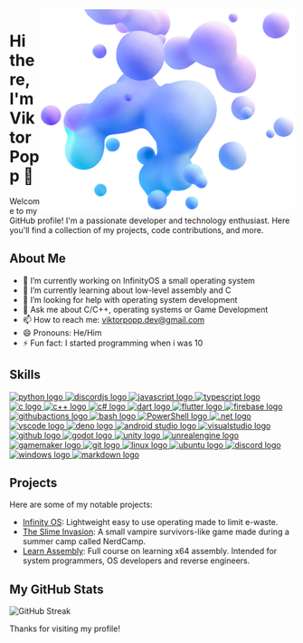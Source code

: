 <img align="right" width="450" src="bubbles.webp">

# Hi there, I'm Viktor Popp 👋

Welcome to my GitHub profile! I'm a passionate developer and technology enthusiast. Here you'll find a collection of my projects, code contributions, and more.

## About Me

- 🔭 I’m currently working on InfinityOS a small operating system
- 🌱 I’m currently learning about low-level assembly and C
- 🤔 I’m looking for help with operating system development
- 💬 Ask me about C/C++, operating systems or Game Development
- 📫 How to reach me: viktorpopp.dev@gmail.com
- 😄 Pronouns: He/Him
- ⚡ Fun fact: I started programming when i was 10

## Skills
<a href="https://www.python.org/" target="_blank" aria-label="Python">
						<img src="https://skillicons.dev/icons?i=py" alt="python logo" width="45" height="45" />
					</a>
					<a href="https://discord.js.org/" target="_blank" aria-label="Python">
						<img src="https://skillicons.dev/icons?i=discordjs" alt="discordjs logo" width="45"
							height="45" />
					</a>
					<a href="https://developer.mozilla.org/en-US/docs/Web/JavaScript" target="_blank"
						aria-label="JavaScript">
						<img src="https://skillicons.dev/icons?i=js" alt="javascript logo" width="45" height="45" />
					</a>
					<a href="https://www.typescriptlang.org/" target="_blank" aria-label="TypeScript">
						<img src="https://skillicons.dev/icons?i=ts" alt="typescript logo" width="45" height="45" />
					</a>
					<a href="https://en.wikipedia.org/wiki/C_(programming_language)" target="_blank" aria-label="C">
						<img src="https://skillicons.dev/icons?i=c" alt="c logo" width="45" height="45" />
					</a>
					<a href="https://en.wikipedia.org/wiki/C%2B%2B" target="_blank" aria-label="C++">
						<img src="https://skillicons.dev/icons?i=cpp" alt="c++ logo" width="45" height="45" />
					</a>
					<a href="https://learn.microsoft.com/en-us/dotnet/csharp/" target="_blank" aria-label="C#">
						<img src="https://skillicons.dev/icons?i=cs" alt="c# logo" width="45" height="45" />
					</a>
					<a href="https://www.dart.dev/" target="_blank" aria-label="Dart">
						<img src="https://skillicons.dev/icons?i=dart" alt="dart logo" width="45" height="45" />
					</a>
					<a href="https://flutter.dev/" target="_blank" aria-label="Flutter">
						<img src="https://skillicons.dev/icons?i=flutter" alt="flutter logo" width="45" height="45" />
					</a>
					<a href="https://firebase.google.com/" target="_blank" aria-label="Firebase">
						<img src="https://skillicons.dev/icons?i=firebase" alt="firebase logo" width="45" height="45" />
					</a>
					<a href="https://github.com/features/actions" target="_blank" aria-label="GitHub Actions">
						<img src="https://skillicons.dev/icons?i=githubactions" alt="githubactions logo" width="45"
							height="45" />
					</a>
					<a href="https://wikipedia.org/wiki/Bash" target="_blank" aria-label="Bash">
						<img src="https://skillicons.dev/icons?i=bash" alt="bash logo" width="45" height="45" />
					</a>
					<a href="https://learn.microsoft.com/powershell/" target="_blank" aria-label="PowerShell">
						<img src="https://skillicons.dev/icons?i=powershell" alt="PowerShell logo" width="45"
							height="45" />
					</a>
					<a href="https://dotnet.microsoft.com/" target="_blank" aria-label=".NET">
						<img src="https://skillicons.dev/icons?i=dotnet" alt=".net logo" width="45" height="45" />
					</a>
     <a href="https://code.visualstudio.com/" target="_blank" aria-label="Visual Studio Code">
						<img src="https://skillicons.dev/icons?i=vscode" alt="vscode logo" width="45" height="45" />
					</a>
					<a href="https://deno.land/" target="_blank" aria-label="Visual Studio Code">
						<img src="https://skillicons.dev/icons?i=deno" alt="deno logo" width="45" height="45" />
					</a>
					<a href="https://developer.android.com/studio" target="_blank" aria-label="Visual Studio Code">
						<img src="https://skillicons.dev/icons?i=androidstudio" alt="android studio logo" width="45"
							height="45" />
					</a>
					<a href="https://visualstudio.microsoft.com/" target="_blank" aria-label="Visual Studio">
						<img src="https://skillicons.dev/icons?i=visualstudio" alt="visualstudio logo" width="45"
							height="45" />
					</a>
					<a href="https://github.com/" target="_blank" aria-label="GitHub">
						<img src="https://skillicons.dev/icons?i=github" alt="github logo" width="45" height="45" />
					</a>
					<a href="https://godotengine.org/" target="_blank" aria-label="Godot Engine">
						<img src="https://skillicons.dev/icons?i=godot" alt="godot logo" width="45" height="45" />
					</a>
					<a href="https://unity.com/" target="_blank" aria-label="Unity">
						<img src="https://skillicons.dev/icons?i=unity" alt="unity logo" width="45" height="45" />
					</a>
					<a href="https://www.unrealengine.com/" target="_blank" aria-label="Unreal Engine">
						<img src="https://skillicons.dev/icons?i=unrealengine" alt="unrealengine logo" width="45"
							height="45" />
					</a>
					<a href="https://www.yoyogames.com/en/gamemaker" target="_blank" aria-label="GameMaker">
						<img src="https://skillicons.dev/icons?i=gamemakerstudio" alt="gamemaker logo" width="45"
							height="45" />
					</a>
     <a href="https://git-scm.com/" target="_blank">
						<img src="https://skillicons.dev/icons?i=git" alt="git logo" width="45" height="45" />
					</a>
					<a href="https://wikipedia.org/wiki/Linux" target="_blank">
						<img src="https://skillicons.dev/icons?i=linux" alt="linux logo" width="45" height="45" />
					</a>
					<a href="https://ubuntu.com/" target="_blank">
						<img src="https://skillicons.dev/icons?i=ubuntu" alt="ubuntu logo" width="45" height="45" />
					</a>
					<a href="https://discord.com/" target="_blank" aria-label="Discord">
						<img src="https://skillicons.dev/icons?i=discord" alt="discord logo" width="45" height="45" />
					</a>
					<a href="https://www.microsoft.com/en-us/windows" target="_blank" aria-label="Windows">
						<img src="https://skillicons.dev/icons?i=windows" alt="windows logo" width="45" height="45" />
					</a>
					<a href="https://www.markdownguide.org/" target="_blank" aria-label="Markdown">
						<img src="https://skillicons.dev/icons?i=markdown" alt="markdown logo" width="45" height="45" />
					</a>

## Projects

Here are some of my notable projects:

- [Infinity OS](https://github.com/infinityos-dev/core): Lightweight easy to use operating made to limit e-waste.
- [The Slime Invasion](https://hexuro.itch.io/the-slime-invasion): A small vampire survivors-like game made during a summer camp called NerdCamp.
- [Learn Assembly](https://github.com/ViktorPopp/LearnAssembly): Full course on learning x64 assembly. Intended for system programmers, OS developers and reverse engineers.

## My GitHub Stats

![GitHub Streak](https://streak-stats.demolab.com/?user=ViktorPopp)

<!--
## Connect with Me

- [LinkedIn](Your LinkedIn Profile)
- [Twitter](Your Twitter Profile)
- [Personal Website](Your Personal Website)
-->

Thanks for visiting my profile!
